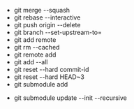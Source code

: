 - git merge  --squash
- git rebase  --interactive
- git push origin  --delete <branch>
- git branch  --set-upstream-to=
- git add  remote <name> <uri>
- git rm  --cached <file>
- git remote  add <repository> <uri> 
- git add  --all
- git  reset --hard commit-id
- git  reset --hard HEAD~3
- git submodule add <url> <dir>
- git submodule update --init --recursive

